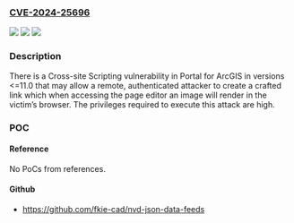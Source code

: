 ### [CVE-2024-25696](https://cve.mitre.org/cgi-bin/cvename.cgi?name=CVE-2024-25696)
![](https://img.shields.io/static/v1?label=Product&message=Portal%20for%20ArcGIS&color=blue)
![](https://img.shields.io/static/v1?label=Version&message=10.8.1%3C%3D%20%3C%3D110.%20&color=brighgreen)
![](https://img.shields.io/static/v1?label=Vulnerability&message=CWE-79%20Improper%20Neutralization%20of%20Input%20During%20Web%20Page%20Generation%20('Cross-site%20Scripting')&color=brighgreen)

### Description

There is a Cross-site Scripting vulnerability in Portal for ArcGIS in versions <=11.0 that may allow a remote, authenticated attacker to create a crafted link which when accessing the page editor an image will render in the victim’s browser.  The privileges required to execute this attack are high.

### POC

#### Reference
No PoCs from references.

#### Github
- https://github.com/fkie-cad/nvd-json-data-feeds

